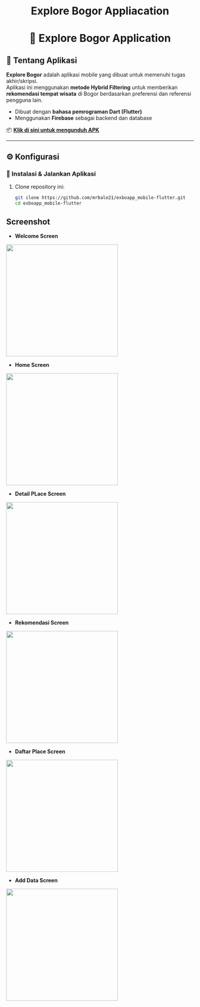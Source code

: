 # <div align="center">Explore Bogor Appliacation</div>
<div align="center">

# 🌄 Explore Bogor Application

</div>

## 📱 Tentang Aplikasi

**Explore Bogor** adalah aplikasi mobile yang dibuat untuk memenuhi tugas akhir/skripsi.  
Aplikasi ini menggunakan **metode Hybrid Filtering** untuk memberikan **rekomendasi tempat wisata** di Bogor berdasarkan preferensi dan referensi pengguna lain.

- Dibuat dengan **bahasa pemrograman Dart (Flutter)**
- Menggunakan **Firebase** sebagai backend dan database

📦 **[Klik di sini untuk mengunduh APK](https://drive.google.com/file/d/1WVTDThGca4yfIw2xsP3jXjqMhSPZyBVl/view?usp=drivesdk)**

---

## ⚙️ Konfigurasi

### 🔧 Instalasi & Jalankan Aplikasi

1. Clone repository ini:

   ```bash
   git clone https://github.com/mrbale21/exboapp_mobile-flutter.git
   cd exboapp_mobile-flutter

## Screenshot 

+ **Welcome Screen**

<img src="https://github.com/mrbale21/exboapp_mobile-flutter/blob/main/intro.jpeg" width="300"/>

+ **Home Screen**

<img src="https://github.com/mrbale21/exboapp_mobile-flutter/blob/main/home.jpeg" width="300"/>

+ **Detail PLace Screen**

<img src="https://github.com/mrbale21/exboapp_mobile-flutter/blob/main/detail.jpeg" width="300"/>

+ **Rekomendasi Screen**
  
<img src="https://github.com/mrbale21/exboapp_mobile-flutter/blob/main/rekomendasi.jpeg" width="300"/>

+ **Daftar Place Screen**
  
<img src="https://github.com/mrbale21/exboapp_mobile-flutter/blob/main/daftar.jpeg" width="300"/>

+ **Add Data Screen**
  
<img src="https://github.com/mrbale21/exboapp_mobile-flutter/blob/main/tambah-data.jpeg" width="300"/>
